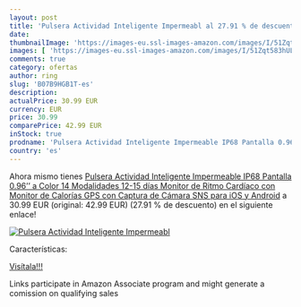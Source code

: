 ```yaml
---
layout: post
title: 'Pulsera Actividad Inteligente Impermeabl al 27.91 % de descuento'
date: 
thumbnailImage: 'https://images-eu.ssl-images-amazon.com/images/I/51Zqt583hUL._SL200_.jpg'
images: [ 'https://images-eu.ssl-images-amazon.com/images/I/51Zqt583hUL._SL200_.jpg' ]
comments: true
category: ofertas
author: ring
slug: 'B07B9HGB1T-es'
description:
actualPrice: 30.99 EUR
currency: EUR
price: 30.99
comparePrice: 42.99 EUR
inStock: true
prodname: 'Pulsera Actividad Inteligente Impermeable IP68 Pantalla 0.96’’ a Color 14 Modalidades 12-15 días Monitor de Ritmo Cardíaco con Monitor de Calorías GPS con Captura de Cámara SNS para iOS y Android'
country: 'es'
---
```


Ahora mismo tienes [Pulsera Actividad Inteligente Impermeable IP68 Pantalla 0.96’’ a Color 14 Modalidades 12-15 días Monitor de Ritmo Cardíaco con Monitor de Calorías GPS con Captura de Cámara SNS para iOS y Android](https://www.amazon.es/dp/B07B9HGB1T/?tag=tolees-21) a 30.99 EUR (original: 42.99 EUR) (27.91 %  de descuento) en el siguiente enlace!

[![Pulsera Actividad Inteligente Impermeabl](https://images-eu.ssl-images-amazon.com/images/I/51Zqt583hUL._SL200_.jpg)](https://www.amazon.es/dp/B07B9HGB1T/?tag=tolees-21)

Características:


[Visítala!!!](https://www.amazon.es/dp/B07B9HGB1T/?tag=tolees-21)

Links participate in Amazon Associate program and might generate a comission on qualifying sales
